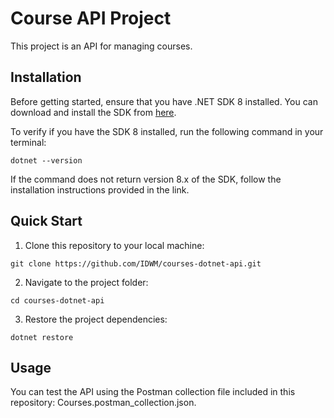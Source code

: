 # Course API Project

This project is an API for managing courses.

## Installation

Before getting started, ensure that you have .NET SDK 8 installed. You can download and install the SDK from [here](https://dotnet.microsoft.com/en-us/download/dotnet/8.0).

To verify if you have the SDK 8 installed, run the following command in your terminal:

```
dotnet --version
```

If the command does not return version 8.x of the SDK, follow the installation instructions provided in the link.

## Quick Start

1. Clone this repository to your local machine:

```
git clone https://github.com/IDWM/courses-dotnet-api.git
```

2. Navigate to the project folder:

```
cd courses-dotnet-api
```

3. Restore the project dependencies:

```
dotnet restore
```

## Usage

You can test the API using the Postman collection file included in this repository: Courses.postman_collection.json.